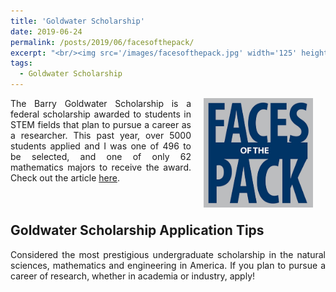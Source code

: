 ```yaml
---
title: 'Goldwater Scholarship'
date: 2019-06-24
permalink: /posts/2019/06/facesofthepack/
excerpt: "<br/><img src='/images/facesofthepack.jpg' width='125' height='125' align='left' hspace='15'> <br> I was recently featured in NevadaToday for receiving the Barry Goldwater Scholarship. Check out the article and my tips for applying for this prestigious honor."
tags:
  - Goldwater Scholarship
---
```

<div align="justify">
<p align="center">
  <img width="175" height="175" src="/images/facesofthepack.jpg" align="right" hspace="20">
</p>

The Barry Goldwater Scholarship is a federal scholarship awarded to students in STEM fields that plan to pursue a career as a researcher. This past year, over 5000 students applied and I was one of 496 to be selected, and one of only 62 mathematics majors to receive the award. Check out the article <a href="https://www.unr.edu/nevada-today/news/2019/faces-of-the-pack-guglielmo-panelli">here</a>.
<br>
<br>
<br>

<h2>Goldwater Scholarship Application Tips</h2>
Considered the most prestigious undergraduate scholarship in the natural sciences, mathematics and engineering in America. If you plan to pursue a career of research, whether in academia or industry, apply! 
</div>
